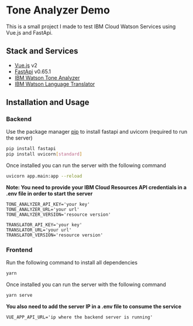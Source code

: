 # Tone Analyzer Demo

This is a small project I made to test IBM Cloud Watson Services using Vue.js and FastApi.

## Stack and Services

- [Vue.js](https://vuejs.org/) v2
- [FastApi](https://fastapi.tiangolo.com/) v0.65.1
- [IBM Watson Tone Analyzer](https://www.ibm.com/watson/services/tone-analyzer/)
- [IBM Watson Language Translator](https://www.ibm.com/watson/services/language-translator/)

## Installation and Usage

### Backend

Use the package manager [pip](https://pip.pypa.io/en/stable/) to install fastapi and uvicorn (required to run the server)

```bash
pip install fastapi
pip install uvicorn[standard]
```

Once installed you can run the server with the following command

```bash
uvicorn app.main:app --reload
```

**Note: You need to provide your IBM Cloud Resources API credentials in a .env file in order to start the server**

```env
TONE_ANALYZER_API_KEY='your key'
TONE_ANALYZER_URL='your url'
TONE_ANALYZER_VERSION='resource version'

TRANSLATOR_API_KEY='your key'
TRANSLATOR_URL='your url'
TRANSLATOR_VERSION='resource version'
```

### Frontend

Run the following command to install all dependencies

```bash
yarn
```

Once installed you can run the server with the following command

```bash
yarn serve
```

**You also need to add the server IP in a .env file to consume the service**

```env
VUE_APP_API_URL='ip where the backend server is running'
```
